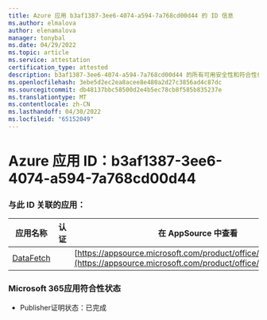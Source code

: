 ```yaml
---
title: Azure 应用 b3af1387-3ee6-4074-a594-7a768cd00d44 的 ID 信息
ms.author: elmalova
author: elenamalova
manager: tonybal
ms.date: 04/29/2022
ms.topic: article
ms.service: attestation
certification_type: attested
description: b3af1387-3ee6-4074-a594-7a768cd00d44 的所有可用安全性和符合性信息。
ms.openlocfilehash: 3ebe5d2ec2ea8acee8e480a2d27c3856ad4c87dc
ms.sourcegitcommit: db48137bbc58500d2e4b5ec78cb8f585b835237e
ms.translationtype: MT
ms.contentlocale: zh-CN
ms.lasthandoff: 04/30/2022
ms.locfileid: "65152049"
---
```

# <a name="azure-app-id-b3af1387-3ee6-4074-a594-7a768cd00d44"></a>Azure 应用 ID：b3af1387-3ee6-4074-a594-7a768cd00d44


### <a name="apps-associated-with-this-id"></a>与此 ID 关联的应用：
| **应用名称** | **认证** | **在 AppSource 中查看** |
|--------------|---------------|-----------------------|
| [DataFetch](../forward/WA200003961.md) |  | [https://appsource.microsoft.com/product/office/WA200003961](https://appsource.microsoft.com/product/office/WA200003961) |

### <a name="microsoft-365-app-compliance-status"></a>Microsoft 365应用符合性状态
- Publisher证明状态：已完成
